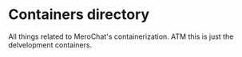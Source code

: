 # Containers directory

All things related to MeroChat's containerization.
ATM this is just the delvelopment containers.